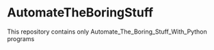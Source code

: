 # AutomateTheBoringStuff
This repository contains only Automate_The_Boring_Stuff_With_Python programs
